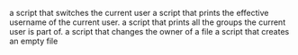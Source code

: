 a script that switches the current user
a script that prints the effective username of the current user.
a script that prints all the groups the current user is part of.
a script that changes the owner of a file
a script that creates an empty file
